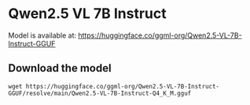 # Qwen2.5 VL 7B Instruct

Model is available at:
https://huggingface.co/ggml-org/Qwen2.5-VL-7B-Instruct-GGUF

## Download the model

```shell
wget https://huggingface.co/ggml-org/Qwen2.5-VL-7B-Instruct-GGUF/resolve/main/Qwen2.5-VL-7B-Instruct-Q4_K_M.gguf
```
